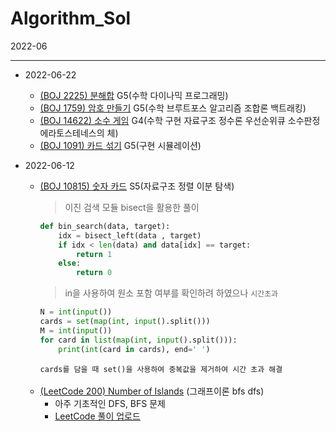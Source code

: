 # Algorithm_Sol

2022-06
___
- 2022-06-22
    - [(BOJ 2225) 분해합](https://github.com/minho511/algorithm_solution/blob/master/baekjoon_python/%5B2225%5D%20%ED%95%A9%EB%B6%84%ED%95%B4.py) G5(수학 다이나믹 프로그래밍)
    - [(BOJ 1759) 암호 만들기](https://github.com/minho511/algorithm_solution/blob/master/baekjoon_python/%5B1759%5D%20%EC%95%94%ED%98%B8%20%EB%A7%8C%EB%93%A4%EA%B8%B0.py) G5(수학 브루트포스 알고리즘 조합론 백트래킹)
    - [(BOJ 14622) 소수 게임](https://github.com/minho511/algorithm_solution/blob/master/baekjoon_python/%5B14622%5D%20%EC%86%8C%EC%88%98%20%EA%B2%8C%EC%9E%84.py) G4(수학 구현 자료구조 정수론 우선순위큐 소수판정 에라토스테네스의 체)  
    - [(BOJ 1091) 카드 섞기](https://github.com/minho511/algorithm_solution/blob/master/baekjoon_python/%5B1091%5D%EC%B9%B4%EB%93%9C%20%EC%84%9E%EA%B8%B0.py) G5(구현 시뮬레이션)


    
- 2022-06-12
    - [(BOJ 10815) 숫자 카드](https://github.com/minho511/algorithm_solution/blob/master/baekjoon_python/%5B10815%5D%20%EC%88%AB%EC%9E%90%20%EC%B9%B4%EB%93%9C.py) S5(자료구조 정렬 이분 탐색)
        > 이진 검색 모듈 bisect을 활용한 풀이
        ```python
        def bin_search(data, target):
            idx = bisect_left(data , target)
            if idx < len(data) and data[idx] == target:
                return 1
            else:
                return 0
        ```
        > in을 사용하여 원소 포함 여부를 확인하려 하였으나 `시간초과`
        ```python
        N = int(input())
        cards = set(map(int, input().split()))
        M = int(input())
        for card in list(map(int, input().split())):
            print(int(card in cards), end=' ')
        ```
        `cards를 담을 때 set()을 사용하여 중복값을 제거하여 시간 초과 해결`

    </br>

    - [(LeetCode 200) Number of Islands](https://leetcode.com/problems/number-of-islands/) (그래프이론 bfs dfs)
        - 아주 기초적인 DFS, BFS 문제
        - [LeetCode 풀이 업로드](https://github.com/minho511/algorithm_solution/blob/master/leetcode/200_Number%20of%20Islands.ipynb)
